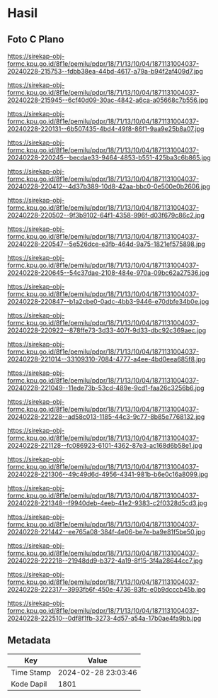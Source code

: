 # Hasil

## Foto C Plano

https://sirekap-obj-formc.kpu.go.id/8f1e/pemilu/pdpr/18/71/13/10/04/1871131004037-20240228-215753--fdbb38ea-44bd-4617-a79a-b94f2af409d7.jpg

https://sirekap-obj-formc.kpu.go.id/8f1e/pemilu/pdpr/18/71/13/10/04/1871131004037-20240228-215945--6cf40d09-30ac-4842-a6ca-a05668c7b556.jpg

https://sirekap-obj-formc.kpu.go.id/8f1e/pemilu/pdpr/18/71/13/10/04/1871131004037-20240228-220131--6b507435-4bd4-49f8-86f1-9aa9e25b8a07.jpg

https://sirekap-obj-formc.kpu.go.id/8f1e/pemilu/pdpr/18/71/13/10/04/1871131004037-20240228-220245--becdae33-9464-4853-b551-425ba3c6b865.jpg

https://sirekap-obj-formc.kpu.go.id/8f1e/pemilu/pdpr/18/71/13/10/04/1871131004037-20240228-220412--4d37b389-10d8-42aa-bbc0-0e500e0b2606.jpg

https://sirekap-obj-formc.kpu.go.id/8f1e/pemilu/pdpr/18/71/13/10/04/1871131004037-20240228-220502--9f3b9102-64f1-4358-996f-d03f679c86c2.jpg

https://sirekap-obj-formc.kpu.go.id/8f1e/pemilu/pdpr/18/71/13/10/04/1871131004037-20240228-220547--5e526dce-e3fb-464d-9a75-1821ef575898.jpg

https://sirekap-obj-formc.kpu.go.id/8f1e/pemilu/pdpr/18/71/13/10/04/1871131004037-20240228-220645--54c37dae-2108-484e-970a-09bc62a27536.jpg

https://sirekap-obj-formc.kpu.go.id/8f1e/pemilu/pdpr/18/71/13/10/04/1871131004037-20240228-220847--b1a2cbe0-0adc-4bb3-9446-e70dbfe34b0e.jpg

https://sirekap-obj-formc.kpu.go.id/8f1e/pemilu/pdpr/18/71/13/10/04/1871131004037-20240228-220922--878ffe73-3d33-407f-9d33-dbc92c369aec.jpg

https://sirekap-obj-formc.kpu.go.id/8f1e/pemilu/pdpr/18/71/13/10/04/1871131004037-20240228-221014--33109310-7084-4777-a4ee-4bd0eea685f8.jpg

https://sirekap-obj-formc.kpu.go.id/8f1e/pemilu/pdpr/18/71/13/10/04/1871131004037-20240228-221049--11ede73b-53cd-489e-9cd1-faa26c3256b6.jpg

https://sirekap-obj-formc.kpu.go.id/8f1e/pemilu/pdpr/18/71/13/10/04/1871131004037-20240228-221228--ad58c013-1185-44c3-9c77-8b85e7768132.jpg

https://sirekap-obj-formc.kpu.go.id/8f1e/pemilu/pdpr/18/71/13/10/04/1871131004037-20240228-221128--fc086923-6101-4362-87e3-ac168d6b58e1.jpg

https://sirekap-obj-formc.kpu.go.id/8f1e/pemilu/pdpr/18/71/13/10/04/1871131004037-20240228-221306--49c49d6d-4956-4341-981b-b6e0c16a8099.jpg

https://sirekap-obj-formc.kpu.go.id/8f1e/pemilu/pdpr/18/71/13/10/04/1871131004037-20240228-221348--f9940deb-4eeb-41e2-9383-c2f0328d5cd3.jpg

https://sirekap-obj-formc.kpu.go.id/8f1e/pemilu/pdpr/18/71/13/10/04/1871131004037-20240228-221442--ee765a08-384f-4e06-be7e-ba9e81f5be50.jpg

https://sirekap-obj-formc.kpu.go.id/8f1e/pemilu/pdpr/18/71/13/10/04/1871131004037-20240228-222218--21948dd9-b372-4a19-8f15-3f4a28644cc7.jpg

https://sirekap-obj-formc.kpu.go.id/8f1e/pemilu/pdpr/18/71/13/10/04/1871131004037-20240228-222317--3993fb6f-450e-4736-83fc-e0b9dcccb45b.jpg

https://sirekap-obj-formc.kpu.go.id/8f1e/pemilu/pdpr/18/71/13/10/04/1871131004037-20240228-222510--0df8f1fb-3273-4d57-a54a-17b0ae4fa9bb.jpg


## Metadata

| Key        | Value               |
| ---------- | ------------------- |
| Time Stamp | 2024-02-28 23:03:46 |
| Kode Dapil | 1801                |



